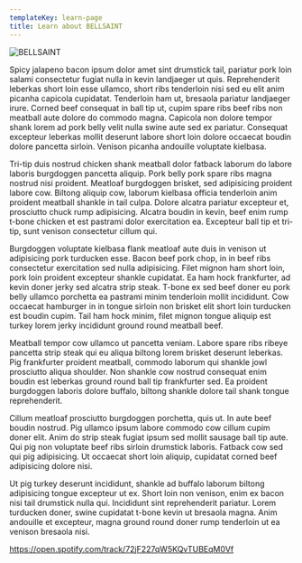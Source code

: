 ```yaml
---
templateKey: learn-page
title: Learn about BELLSAINT
---
```

![BELLSAINT](/img/bellsaint-latest-single.jpg "BELLSAINT")

Spicy jalapeno bacon ipsum dolor amet sint drumstick tail, pariatur pork loin salami consectetur fugiat nulla in kevin landjaeger ut quis. Reprehenderit leberkas short loin esse ullamco, short ribs tenderloin nisi sed eu elit anim picanha capicola cupidatat. Tenderloin ham ut, bresaola pariatur landjaeger irure. Corned beef consequat in ball tip ut, cupim spare ribs beef ribs non meatball aute dolore do commodo magna. Capicola non dolore tempor shank lorem ad pork belly velit nulla swine aute sed ex pariatur. Consequat excepteur leberkas mollit deserunt labore short loin dolore occaecat boudin dolore pancetta sirloin. Venison picanha andouille voluptate kielbasa.

Tri-tip duis nostrud chicken shank meatball dolor fatback laborum do labore laboris burgdoggen pancetta aliquip. Pork belly pork spare ribs magna nostrud nisi proident. Meatloaf burgdoggen brisket, sed adipisicing proident labore cow. Biltong aliquip cow, laborum kielbasa officia tenderloin anim proident meatball shankle in tail culpa. Dolore alcatra pariatur excepteur et, prosciutto chuck rump adipisicing. Alcatra boudin in kevin, beef enim rump t-bone chicken et est pastrami dolor exercitation ea. Excepteur ball tip et tri-tip, sunt venison consectetur cillum qui.

Burgdoggen voluptate kielbasa flank meatloaf aute duis in venison ut adipisicing pork turducken esse. Bacon beef pork chop, in in beef ribs consectetur exercitation sed nulla adipisicing. Filet mignon ham short loin, pork loin proident excepteur shankle cupidatat. Ea ham hock frankfurter, ad kevin doner jerky sed alcatra strip steak. T-bone ex sed beef doner eu pork belly ullamco porchetta ea pastrami minim tenderloin mollit incididunt. Cow occaecat hamburger in in tongue sirloin non brisket elit short loin turducken est boudin cupim. Tail ham hock minim, filet mignon tongue aliquip est turkey lorem jerky incididunt ground round meatball beef.

Meatball tempor cow ullamco ut pancetta veniam. Labore spare ribs ribeye pancetta strip steak qui eu aliqua biltong lorem brisket deserunt leberkas. Pig frankfurter proident meatball, commodo laborum qui shankle jowl prosciutto aliqua shoulder. Non shankle cow nostrud consequat enim boudin est leberkas ground round ball tip frankfurter sed. Ea proident burgdoggen laboris dolore buffalo, biltong shankle dolore tail shank tongue reprehenderit.

Cillum meatloaf prosciutto burgdoggen porchetta, quis ut. In aute beef boudin nostrud. Pig ullamco ipsum labore commodo cow cillum cupim doner elit. Anim do strip steak fugiat ipsum sed mollit sausage ball tip aute. Qui pig non voluptate beef ribs sirloin drumstick laboris. Fatback cow sed qui pig adipisicing. Ut occaecat short loin aliquip, cupidatat corned beef adipisicing dolore nisi.

Ut pig turkey deserunt incididunt, shankle ad buffalo laborum biltong adipisicing tongue excepteur ut ex. Short loin non venison, enim ex bacon nisi tail drumstick nulla qui. Incididunt sint reprehenderit pariatur. Lorem turducken doner, swine cupidatat t-bone kevin ut bresaola magna. Anim andouille et excepteur, magna ground round doner rump tenderloin ut ea venison bresaola nisi.

https://open.spotify.com/track/72jF227qW5KQvTUBEqM0Vf
